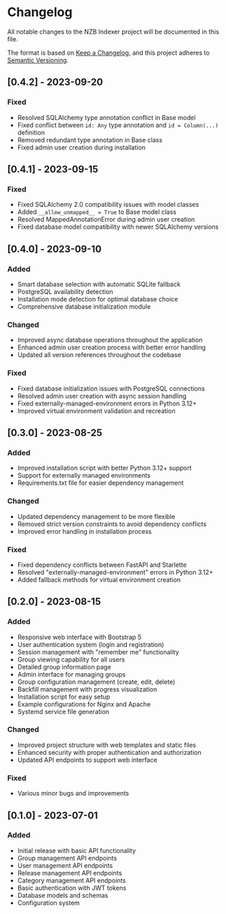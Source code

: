 # Changelog

All notable changes to the NZB Indexer project will be documented in this file.

The format is based on [Keep a Changelog](https://keepachangelog.com/en/1.0.0/),
and this project adheres to [Semantic Versioning](https://semver.org/spec/v2.0.0.html).

## [0.4.2] - 2023-09-20

### Fixed
- Resolved SQLAlchemy type annotation conflict in Base model
- Fixed conflict between `id: Any` type annotation and `id = Column(...)` definition
- Removed redundant type annotation in Base class
- Fixed admin user creation during installation

## [0.4.1] - 2023-09-15

### Fixed
- Fixed SQLAlchemy 2.0 compatibility issues with model classes
- Added `__allow_unmapped__ = True` to Base model class
- Resolved MappedAnnotationError during admin user creation
- Fixed database model compatibility with newer SQLAlchemy versions

## [0.4.0] - 2023-09-10

### Added
- Smart database selection with automatic SQLite fallback
- PostgreSQL availability detection
- Installation mode detection for optimal database choice
- Comprehensive database initialization module

### Changed
- Improved async database operations throughout the application
- Enhanced admin user creation process with better error handling
- Updated all version references throughout the codebase

### Fixed
- Fixed database initialization issues with PostgreSQL connections
- Resolved admin user creation with async session handling
- Fixed externally-managed-environment errors in Python 3.12+
- Improved virtual environment validation and recreation

## [0.3.0] - 2023-08-25

### Added
- Improved installation script with better Python 3.12+ support
- Support for externally managed environments
- Requirements.txt file for easier dependency management

### Changed
- Updated dependency management to be more flexible
- Removed strict version constraints to avoid dependency conflicts
- Improved error handling in installation process

### Fixed
- Fixed dependency conflicts between FastAPI and Starlette
- Resolved "externally-managed-environment" errors in Python 3.12+
- Added fallback methods for virtual environment creation

## [0.2.0] - 2023-08-15

### Added
- Responsive web interface with Bootstrap 5
- User authentication system (login and registration)
- Session management with "remember me" functionality
- Group viewing capability for all users
- Detailed group information page
- Admin interface for managing groups
- Group configuration management (create, edit, delete)
- Backfill management with progress visualization
- Installation script for easy setup
- Example configurations for Nginx and Apache
- Systemd service file generation

### Changed
- Improved project structure with web templates and static files
- Enhanced security with proper authentication and authorization
- Updated API endpoints to support web interface

### Fixed
- Various minor bugs and improvements

## [0.1.0] - 2023-07-01

### Added
- Initial release with basic API functionality
- Group management API endpoints
- User management API endpoints
- Release management API endpoints
- Category management API endpoints
- Basic authentication with JWT tokens
- Database models and schemas
- Configuration system
